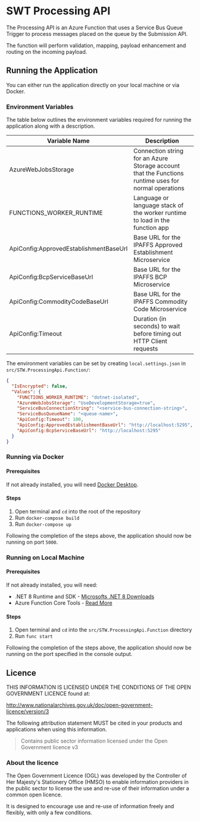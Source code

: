 # SWT Processing API

The Processing API is an Azure Function that uses a Service Bus Queue Trigger to process messages placed on the queue by
the Submission API.

The function will perform validation, mapping, payload enhancement and routing on the incoming payload.

## Running the Application

You can either run the application directly on your local machine or via Docker.

### Environment Variables

The table below outlines the environment variables required for running the application along with a description.

| Variable Name                          | Description                                                                                          |
|----------------------------------------|------------------------------------------------------------------------------------------------------|
| AzureWebJobsStorage                    | Connection string for an Azure Storage account that the Functions runtime uses for normal operations |
| FUNCTIONS_WORKER_RUNTIME               | Language or language stack of the worker runtime to load in the function app                         |
| ApiConfig:ApprovedEstablishmentBaseUrl | Base URL for the IPAFFS Approved Establishment Microservice                                          |
| ApiConfig:BcpServiceBaseUrl            | Base URL for the IPAFFS BCP Microservice                                                             |
| ApiConfig:CommodityCodeBaseUrl         | Base URL for the IPAFFS Commodity Code Microservice                                                  |
| ApiConfig:Timeout                      | Duration (in seconds) to wait before timing out HTTP Client requests                                 |

The environment variables can be set by creating `local.settings.json` in `src/STW.ProcessingApi.Function/`:

```json
{
  "IsEncrypted": false,
  "Values": {
    "FUNCTIONS_WORKER_RUNTIME": "dotnet-isolated",
    "AzureWebJobsStorage": "UseDevelopmentStorage=true",
    "ServiceBusConnectionString": "<service-bus-connection-string>",
    "ServiceBusQueueName": "<queue-name>",
    "ApiConfig:Timeout": 100,
    "ApiConfig:ApprovedEstablishmentBaseUrl": "http://localhost:5295",
    "ApiConfig:BcpServiceBaseUrl": "http://localhost:5295"
  }
}
```

### Running via Docker

#### Prerequisites

If not already installed, you will need [Docker Desktop](https://www.docker.com/products/docker-desktop).

#### Steps

1. Open terminal and `cd` into the root of the repository
2. Run `docker-compose build`
3. Run `docker-compose up`

Following the completion of the steps above, the application should now be running on port `5000`.

### Running on Local Machine

#### Prerequisites

If not already installed, you will need:

- .NET 8 Runtime and SDK - [Microsofts .NET 8 Downloads](https://dotnet.microsoft.com/en-us/download/dotnet/8.0)
- Azure Function Core Tools - [Read More](https://learn.microsoft.com/en-us/azure/azure-functions/functions-run-local)

#### Steps

1. Open terminal and `cd` into the `src/STW.ProcessingApi.Function` directory
2. Run `func start`

Following the completion of the steps above, the application should now be running on the port specified in the console
output.

## Licence

THIS INFORMATION IS LICENSED UNDER THE CONDITIONS OF THE OPEN GOVERNMENT LICENCE found at:

<http://www.nationalarchives.gov.uk/doc/open-government-licence/version/3>

The following attribution statement MUST be cited in your products and applications when using this information.

> Contains public sector information licensed under the Open Government licence v3

### About the licence

The Open Government Licence (OGL) was developed by the Controller of Her Majesty's Stationery Office (HMSO) to enable
information providers in the public sector to license the use and re-use of their information under a common open
licence.

It is designed to encourage use and re-use of information freely and flexibly, with only a few conditions.